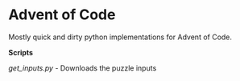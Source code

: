 # Advent of Code
Mostly quick and dirty python implementations for Advent of Code.

**Scripts**

*get_inputs.py* - Downloads the puzzle inputs
